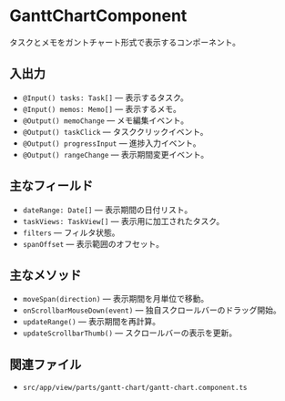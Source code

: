 # GanttChartComponent

タスクとメモをガントチャート形式で表示するコンポーネント。

## 入出力
- `@Input() tasks: Task[]` — 表示するタスク。
- `@Input() memos: Memo[]` — 表示するメモ。
- `@Output() memoChange` — メモ編集イベント。
- `@Output() taskClick` — タスククリックイベント。
- `@Output() progressInput` — 進捗入力イベント。
- `@Output() rangeChange` — 表示期間変更イベント。

## 主なフィールド
- `dateRange: Date[]` — 表示期間の日付リスト。
- `taskViews: TaskView[]` — 表示用に加工されたタスク。
- `filters` — フィルタ状態。
- `spanOffset` — 表示範囲のオフセット。

## 主なメソッド
- `moveSpan(direction)` — 表示期間を月単位で移動。
- `onScrollbarMouseDown(event)` — 独自スクロールバーのドラッグ開始。
- `updateRange()` — 表示期間を再計算。
- `updateScrollbarThumb()` — スクロールバーの表示を更新。

## 関連ファイル
- `src/app/view/parts/gantt-chart/gantt-chart.component.ts`
